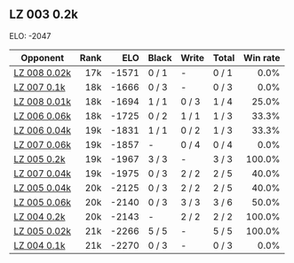 ## LZ 003 0.2k ##

ELO: -2047

Opponent | Rank | ELO | Black | Write | Total | Win rate
---------|-----:|----:|-------|-------|-------|-------:
[LZ 008 0.02k](LZ%20008%200.02k.md) | 17k | -1571 | 0 / 1 | - | 0 / 1 | 0.0%
[LZ 007 0.1k](LZ%20007%200.1k.md) | 18k | -1666 | 0 / 3 | - | 0 / 3 | 0.0%
[LZ 008 0.01k](LZ%20008%200.01k.md) | 18k | -1694 | 1 / 1 | 0 / 3 | 1 / 4 | 25.0%
[LZ 006 0.06k](LZ%20006%200.06k.md) | 18k | -1725 | 0 / 2 | 1 / 1 | 1 / 3 | 33.3%
[LZ 006 0.04k](LZ%20006%200.04k.md) | 19k | -1831 | 1 / 1 | 0 / 2 | 1 / 3 | 33.3%
[LZ 007 0.06k](LZ%20007%200.06k.md) | 19k | -1857 | - | 0 / 4 | 0 / 4 | 0.0%
[LZ 005 0.2k](LZ%20005%200.2k.md) | 19k | -1967 | 3 / 3 | - | 3 / 3 | 100.0%
[LZ 007 0.04k](LZ%20007%200.04k.md) | 19k | -1975 | 0 / 3 | 2 / 2 | 2 / 5 | 40.0%
[LZ 005 0.04k](LZ%20005%200.04k.md) | 20k | -2125 | 0 / 3 | 2 / 2 | 2 / 5 | 40.0%
[LZ 005 0.06k](LZ%20005%200.06k.md) | 20k | -2140 | 0 / 3 | 3 / 3 | 3 / 6 | 50.0%
[LZ 004 0.2k](LZ%20004%200.2k.md) | 20k | -2143 | - | 2 / 2 | 2 / 2 | 100.0%
[LZ 005 0.02k](LZ%20005%200.02k.md) | 21k | -2266 | 5 / 5 | - | 5 / 5 | 100.0%
[LZ 004 0.1k](LZ%20004%200.1k.md) | 21k | -2270 | 0 / 3 | - | 0 / 3 | 0.0%
